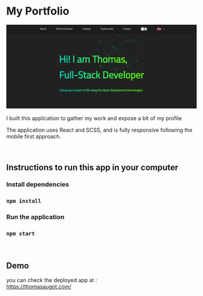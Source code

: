 # My Portfolio

![app logo screenshot](/readme-pic.PNG)

I built this application to gather my work and expose a bit of my profile

The application uses React and SCSS, and is fully responsive following the mobile first approach.

<br>

## Instructions to run this app in your computer

### Install dependencies

### `npm install`

### Run the application

### `npm start`

<br>

## Demo

you can check the deployed app at :
<br> https://thomasaugot.com/
